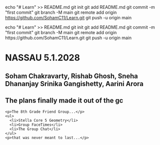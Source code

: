 echo "# Learn" >> README.md
git init
git add README.md
git commit -m "first commit"
git branch -M main
git remote add origin https://github.com/SohamC11/Learn.git
git push -u origin main

<!DOCTYPE html>
<html lang="en-US">
  <head>
    <meta charset="utf-8" />
    <meta name="viewport" content="width=device-width" />
    <title>Learning to code</title>
    echo "# Learn" >> README.md
  git init
  git add README.md
  git commit -m "first commit"
  git branch -M main
  git remote add origin https://github.com/SohamC11/Learn.git
  git push -u origin main
  <head>
  <body>
    <h1>NASSAU 5.1.2028</h1>
    <h2>Soham Chakravarty, Rishab Ghosh, Sneha Dhananjay Srinika Gangishetty, Aarini Arora</h2> 
    <h2>The plans finally made it out of the gc</h2>

    <p>The 8th Grade Friend Group...</p>
    <ul>
      <li>Stella Core 5 Geometry</li>
      <li>Group FaceTimes</li>
      <li>The Group Chat</li>
    </ul>
    <p>that was never meant to last...</p>
  <body>
</html>
